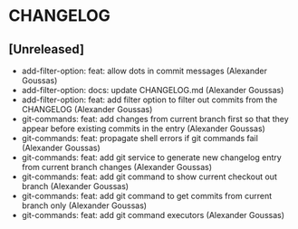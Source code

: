 # CHANGELOG

## [Unreleased]
- add-filter-option: feat: allow dots in commit messages (Alexander Goussas)
- add-filter-option: docs: update CHANGELOG.md (Alexander Goussas)
- add-filter-option: feat: add filter option to filter out commits from the CHANGELOG (Alexander Goussas)
- git-commands: feat: add changes from current branch first so that they appear before existing commits in the entry (Alexander Goussas)
- git-commands: feat: propagate shell errors if git commands fail (Alexander Goussas)
- git-commands: feat: add git service to generate new changelog entry from current branch changes (Alexander Goussas)
- git-commands: feat: add git command to show current checkout out branch (Alexander Goussas)
- git-commands: feat: add git command to get commits from current branch only (Alexander Goussas)
- git-commands: feat: add git command executors (Alexander Goussas)